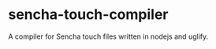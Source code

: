 sencha-touch-compiler
=====================

A compiler for Sencha touch files written in nodejs and uglify.